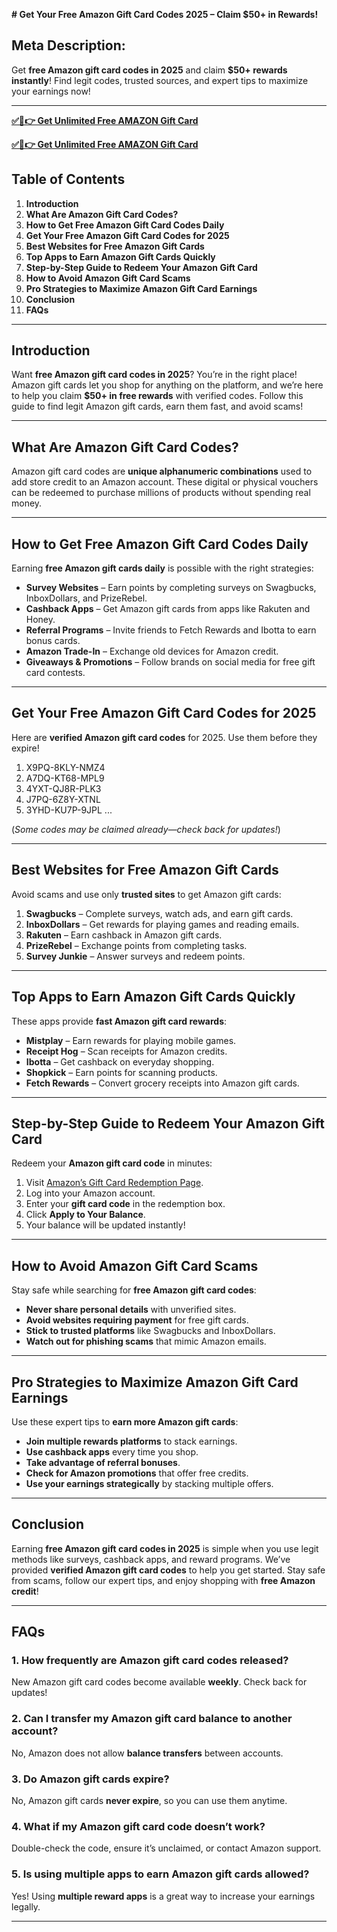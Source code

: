 **# Get Your Free Amazon Gift Card Codes 2025 – Claim $50+ in Rewards!**

## **Meta Description:**
Get **free Amazon gift card codes in 2025** and claim **$50+ rewards instantly**! Find legit codes, trusted sources, and expert tips to maximize your earnings now!

---

**[✅🔴👉 Get Unlimited Free AMAZON Gift Card](https://rosofferzone.com/allgiftcard/)**

**[✅🔴👉 Get Unlimited Free AMAZON Gift Card](https://rosofferzone.com/allgiftcard/)**



## **Table of Contents**
1. **Introduction**
2. **What Are Amazon Gift Card Codes?**
3. **How to Get Free Amazon Gift Card Codes Daily**
4. **Get Your Free Amazon Gift Card Codes for 2025**
5. **Best Websites for Free Amazon Gift Cards**
6. **Top Apps to Earn Amazon Gift Cards Quickly**
7. **Step-by-Step Guide to Redeem Your Amazon Gift Card**
8. **How to Avoid Amazon Gift Card Scams**
9. **Pro Strategies to Maximize Amazon Gift Card Earnings**
10. **Conclusion**
11. **FAQs**

---

## **Introduction**

Want **free Amazon gift card codes in 2025**? You’re in the right place! Amazon gift cards let you shop for anything on the platform, and we’re here to help you claim **$50+ in free rewards** with verified codes. Follow this guide to find legit Amazon gift cards, earn them fast, and avoid scams!

---

## **What Are Amazon Gift Card Codes?**

Amazon gift card codes are **unique alphanumeric combinations** used to add store credit to an Amazon account. These digital or physical vouchers can be redeemed to purchase millions of products without spending real money.

---

## **How to Get Free Amazon Gift Card Codes Daily**

Earning **free Amazon gift cards daily** is possible with the right strategies:

- **Survey Websites** – Earn points by completing surveys on Swagbucks, InboxDollars, and PrizeRebel.
- **Cashback Apps** – Get Amazon gift cards from apps like Rakuten and Honey.
- **Referral Programs** – Invite friends to Fetch Rewards and Ibotta to earn bonus cards.
- **Amazon Trade-In** – Exchange old devices for Amazon credit.
- **Giveaways & Promotions** – Follow brands on social media for free gift card contests.

---

## **Get Your Free Amazon Gift Card Codes for 2025**

Here are **verified Amazon gift card codes** for 2025. Use them before they expire!

1. X9PQ-8KLY-NMZ4
2. A7DQ-KT68-MPL9
3. 4YXT-QJ8R-PLK3
4. J7PQ-6Z8Y-XTNL
5. 3YHD-KU7P-9JPL
...

(*Some codes may be claimed already—check back for updates!*)

---

## **Best Websites for Free Amazon Gift Cards**

Avoid scams and use only **trusted sites** to get Amazon gift cards:

1. **Swagbucks** – Complete surveys, watch ads, and earn gift cards.
2. **InboxDollars** – Get rewards for playing games and reading emails.
3. **Rakuten** – Earn cashback in Amazon gift cards.
4. **PrizeRebel** – Exchange points from completing tasks.
5. **Survey Junkie** – Answer surveys and redeem points.

---

## **Top Apps to Earn Amazon Gift Cards Quickly**

These apps provide **fast Amazon gift card rewards**:

- **Mistplay** – Earn rewards for playing mobile games.
- **Receipt Hog** – Scan receipts for Amazon credits.
- **Ibotta** – Get cashback on everyday shopping.
- **Shopkick** – Earn points for scanning products.
- **Fetch Rewards** – Convert grocery receipts into Amazon gift cards.

---

## **Step-by-Step Guide to Redeem Your Amazon Gift Card**

Redeem your **Amazon gift card code** in minutes:

1. Visit [Amazon’s Gift Card Redemption Page](https://www.amazon.com/gc/redeem).
2. Log into your Amazon account.
3. Enter your **gift card code** in the redemption box.
4. Click **Apply to Your Balance**.
5. Your balance will be updated instantly!

---

## **How to Avoid Amazon Gift Card Scams**

Stay safe while searching for **free Amazon gift card codes**:

- **Never share personal details** with unverified sites.
- **Avoid websites requiring payment** for free gift cards.
- **Stick to trusted platforms** like Swagbucks and InboxDollars.
- **Watch out for phishing scams** that mimic Amazon emails.

---

## **Pro Strategies to Maximize Amazon Gift Card Earnings**

Use these expert tips to **earn more Amazon gift cards**:

- **Join multiple rewards platforms** to stack earnings.
- **Use cashback apps** every time you shop.
- **Take advantage of referral bonuses**.
- **Check for Amazon promotions** that offer free credits.
- **Use your earnings strategically** by stacking multiple offers.

---

## **Conclusion**

Earning **free Amazon gift card codes in 2025** is simple when you use legit methods like surveys, cashback apps, and reward programs. We’ve provided **verified Amazon gift card codes** to help you get started. Stay safe from scams, follow our expert tips, and enjoy shopping with **free Amazon credit**!

---

## **FAQs**

### **1. How frequently are Amazon gift card codes released?**
New Amazon gift card codes become available **weekly**. Check back for updates!

### **2. Can I transfer my Amazon gift card balance to another account?**
No, Amazon does not allow **balance transfers** between accounts.

### **3. Do Amazon gift cards expire?**
No, Amazon gift cards **never expire**, so you can use them anytime.

### **4. What if my Amazon gift card code doesn’t work?**
Double-check the code, ensure it’s unclaimed, or contact Amazon support.

### **5. Is using multiple apps to earn Amazon gift cards allowed?**
Yes! Using **multiple reward apps** is a great way to increase your earnings legally.

---

